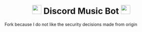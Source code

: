 <h1 align="center"><img src="./assets/logo.gif" width="30px"> Discord Music Bot <img src="./assets/logo.gif" width="30px"></h1>

Fork because I do not like the security decisions made from origin
